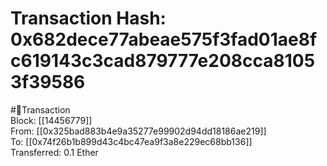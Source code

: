 
Transaction Hash: 0x682dece77abeae575f3fad01ae8fc619143c3cad879777e208cca81053f39586
====================================================================================
  
#💸Transaction  
Block: [[14456779]]  
From: [[0x325bad883b4e9a35277e99902d94dd18186ae219]]  
To: [[0x74f26b1b899d43c4bc47ea9f3a8e229ec68bb136]]  
Transferred: 0.1 Ether